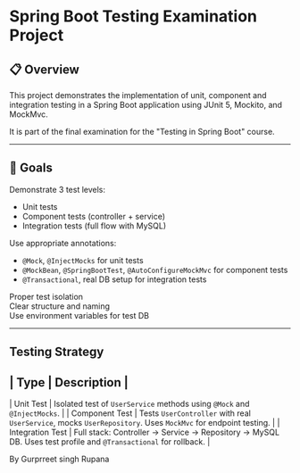 # Spring Boot Testing Examination Project

## 📋 Overview
This project demonstrates the implementation of unit, component and integration testing
in a Spring Boot application using JUnit 5, Mockito, and MockMvc.

It is part of the final examination for the "Testing in Spring Boot" course.

---

## 🎯 Goals

 Demonstrate 3 test levels:  
- Unit tests  
- Component tests (controller + service)  
- Integration tests (full flow with MySQL)  

 Use appropriate annotations:
- `@Mock`, `@InjectMocks` for unit tests  
- `@MockBean`, `@SpringBootTest`, `@AutoConfigureMockMvc` for component tests  
- `@Transactional`, real DB setup for integration tests  

 Proper test isolation  
 Clear structure and naming  
 Use environment variables for test DB

---

##  Testing Strategy

| Type | Description |
-----------------------
| Unit Test | Isolated test of `UserService` methods using `@Mock` and `@InjectMocks`. |
| Component Test | Tests `UserController` with real `UserService`, mocks `UserRepository`. Uses `MockMvc` for endpoint testing. |
| Integration Test | Full stack: Controller → Service → Repository → MySQL DB. Uses test profile and `@Transactional` for rollback. |

By Gurprreet singh Rupana

